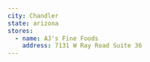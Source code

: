 ```yaml
---
city: Chandler
state: arizona
stores:
  - name: AJ's Fine Foods
    address: 7131 W Ray Road Suite 36
---
```

